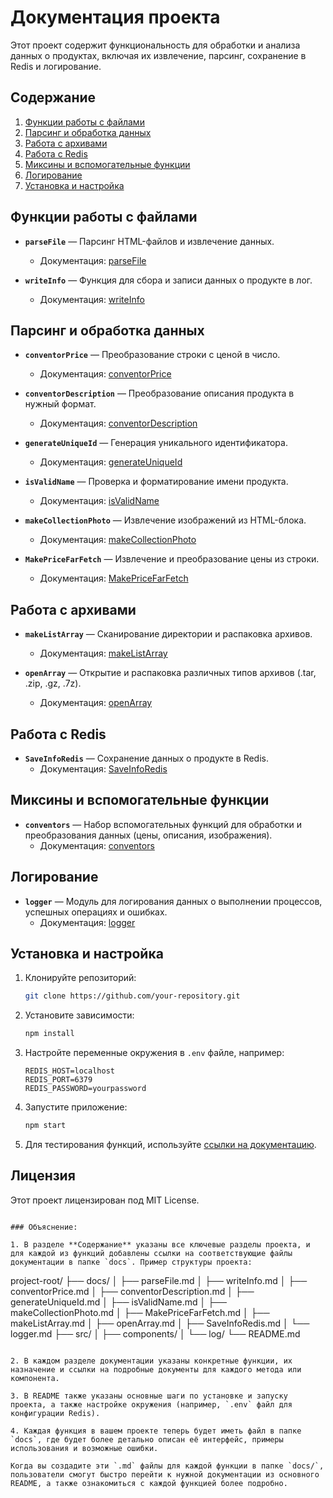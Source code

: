 # Документация проекта

Этот проект содержит функциональность для обработки и анализа данных о продуктах, включая их извлечение, парсинг, сохранение в Redis и логирование.

## Содержание

1. [Функции работы с файлами](#функции-работы-с-файлами)
2. [Парсинг и обработка данных](#парсинг-и-обработка-данных)
3. [Работа с архивами](#работа-с-архивами)
4. [Работа с Redis](#работа-с-redis)
5. [Миксины и вспомогательные функции](#миксины-и-вспомогательные-функции)
6. [Логирование](#логирование)
7. [Установка и настройка](#установка-и-настройка)

## Функции работы с файлами

- **`parseFile`** — Парсинг HTML-файлов и извлечение данных.
    - Документация: [parseFile](docs/parseFile.md)

- **`writeInfo`** — Функция для сбора и записи данных о продукте в лог.
    - Документация: [writeInfo](docs/writeInfo.md)

## Парсинг и обработка данных

- **`conventorPrice`** — Преобразование строки с ценой в число.
    - Документация: [conventorPrice](docs/conventorPrice.md)

- **`conventorDescription`** — Преобразование описания продукта в нужный формат.
    - Документация: [conventorDescription](docs/conventorDescription.md)

- **`generateUniqueId`** — Генерация уникального идентификатора.
    - Документация: [generateUniqueId](docs/generateUniqueId.md)

- **`isValidName`** — Проверка и форматирование имени продукта.
    - Документация: [isValidName](docs/isValidName.md)

- **`makeCollectionPhoto`** — Извлечение изображений из HTML-блока.
    - Документация: [makeCollectionPhoto](docs/makeCollectionPhoto.md)

- **`MakePriceFarFetch`** — Извлечение и преобразование цены из строки.
    - Документация: [MakePriceFarFetch](docs/MakePriceFarFetch.md)

## Работа с архивами

- **`makeListArray`** — Сканирование директории и распаковка архивов.
    - Документация: [makeListArray](docs/makeListArray.md)

- **`openArray`** — Открытие и распаковка различных типов архивов (.tar, .zip, .gz, .7z).
    - Документация: [openArray](docs/openArray.md)

## Работа с Redis

- **`SaveInfoRedis`** — Сохранение данных о продукте в Redis.
    - Документация: [SaveInfoRedis](docs/SaveInfoRedis.md)

## Миксины и вспомогательные функции

- **`conventors`** — Набор вспомогательных функций для обработки и преобразования данных (цены, описания, изображения).
    - Документация: [conventors](docs/conventors.md)

## Логирование

- **`logger`** — Модуль для логирования данных о выполнении процессов, успешных операциях и ошибках.
    - Документация: [logger](docs/logger.md)

## Установка и настройка

1. Клонируйте репозиторий:
    ```bash
    git clone https://github.com/your-repository.git
    ```

2. Установите зависимости:
    ```bash
    npm install
    ```

3. Настройте переменные окружения в `.env` файле, например:
    ```
    REDIS_HOST=localhost
    REDIS_PORT=6379
    REDIS_PASSWORD=yourpassword
    ```

4. Запустите приложение:
    ```bash
    npm start
    ```

5. Для тестирования функций, используйте [ссылки на документацию](docs).

## Лицензия

Этот проект лицензирован под MIT License.
```

### Объяснение:

1. В разделе **Содержание** указаны все ключевые разделы проекта, и для каждой из функций добавлены ссылки на соответствующие файлы документации в папке `docs`. Пример структуры проекта:

```
project-root/
├── docs/
│   ├── parseFile.md
│   ├── writeInfo.md
│   ├── conventorPrice.md
│   ├── conventorDescription.md
│   ├── generateUniqueId.md
│   ├── isValidName.md
│   ├── makeCollectionPhoto.md
│   ├── MakePriceFarFetch.md
│   ├── makeListArray.md
│   ├── openArray.md
│   ├── SaveInfoRedis.md
│   └── logger.md
├── src/
│   ├── components/
│   └── log/
└── README.md
```

2. В каждом разделе документации указаны конкретные функции, их назначение и ссылки на подробные документы для каждого метода или компонента.

3. В README также указаны основные шаги по установке и запуску проекта, а также настройке окружения (например, `.env` файл для конфигурации Redis). 

4. Каждая функция в вашем проекте теперь будет иметь файл в папке `docs`, где будет более детально описан её интерфейс, примеры использования и возможные ошибки.

Когда вы создадите эти `.md` файлы для каждой функции в папке `docs/`, пользователи смогут быстро перейти к нужной документации из основного README, а также ознакомиться с каждой функцией более подробно.